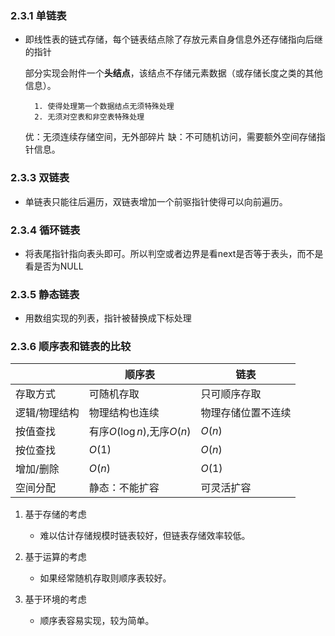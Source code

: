 ### 2.3.1 单链表

* 即线性表的链式存储，每个链表结点除了存放元素自身信息外还存储指向后继的指针

    部分实现会附件一个**头结点**，该结点不存储元素数据（或存储长度之类的其他信息）。

        1. 使得处理第一个数据结点无须特殊处理
        2. 无须对空表和非空表特殊处理

    优：无须连续存储空间，无外部碎片
    缺：不可随机访问，需要额外空间存储指针信息。

### 2.3.3 双链表

* 单链表只能往后遍历，双链表增加一个前驱指针使得可以向前遍历。

### 2.3.4 循环链表

* 将表尾指针指向表头即可。所以判空或者边界是看next是否等于表头，而不是看是否为NULL

### 2.3.5 静态链表

* 用数组实现的列表，指针被替换成下标处理

### 2.3.6 顺序表和链表的比较

||顺序表|链表|
|-|-|-|
|存取方式|可随机存取|只可顺序存取|
|逻辑/物理结构|物理结构也连续|物理存储位置不连续|
|按值查找|有序$O(\log{n})$,无序$O(n)$|$O(n)$|
|按位查找|$O(1)$|$O(n)$|
|增加/删除|$O(n)$|$O(1)$|
|空间分配|静态：不能扩容|可灵活扩容|

1. 基于存储的考虑

   * 难以估计存储规模时链表较好，但链表存储效率较低。

2. 基于运算的考虑

   * 如果经常随机存取则顺序表较好。

3. 基于环境的考虑

   * 顺序表容易实现，较为简单。
